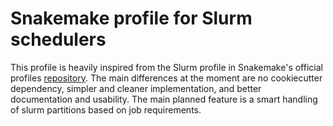 # Snakemake profile for Slurm schedulers

This profile is heavily inspired from the Slurm profile in Snakemake's official profiles [repository](https://github.com/Snakemake-Profiles/slurm). The main differences at the moment are no cookiecutter dependency, simpler and cleaner implementation, and better documentation and usability. The main planned feature is a smart handling of slurm partitions based on job requirements.
